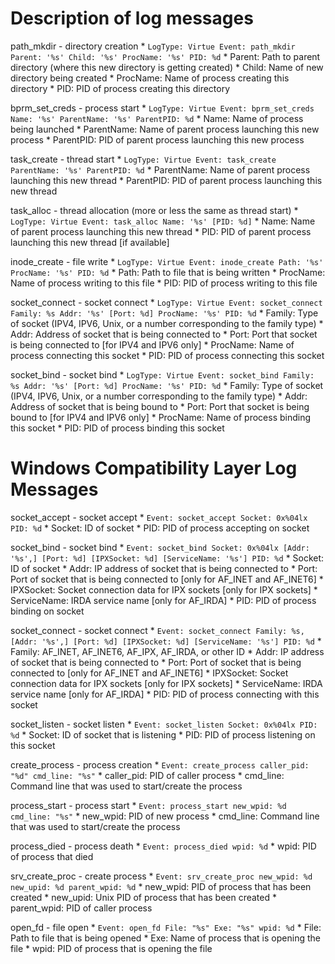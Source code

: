 # Description of log messages

path_mkdir - directory creation
	* `LogType: Virtue Event: path_mkdir Parent: '%s' Child: '%s' ProcName: '%s' PID: %d`
		* Parent: Path to parent directory (where this new directory is getting created)
		* Child: Name of new directory being created
		* ProcName: Name of process creating this directory
		* PID: PID of process creating this directory

bprm_set_creds - process start
	* `LogType: Virtue Event: bprm_set_creds Name: '%s' ParentName: '%s' ParentPID: %d`
		* Name: Name of process being launched
		* ParentName: Name of parent process launching this new process
		* ParentPID: PID of parent process launching this new process

task_create - thread start
	* `LogType: Virtue Event: task_create ParentName: '%s' ParentPID: %d`
		* ParentName: Name of parent process launching this new thread
		* ParentPID: PID of parent process launching this new thread

task_alloc - thread allocation (more or less the same as thread start)
	* `LogType: Virtue Event: task_alloc Name: '%s' [PID: %d]`
		* Name: Name of parent process launching this new thread
		* PID: PID of parent process launching this new thread [if available]

inode_create - file write
	* `LogType: Virtue Event: inode_create Path: '%s' ProcName: '%s' PID: %d`
		* Path: Path to file that is being written
		* ProcName: Name of process writing to this file
		* PID: PID of process writing to this file

socket_connect - socket connect
	* `LogType: Virtue Event: socket_connect Family: %s Addr: '%s' [Port: %d] ProcName: '%s' PID: %d`
		* Family: Type of socket (IPV4, IPV6, Unix, or a number corresponding to the family type)
		* Addr: Address of socket that is being connected to
		* Port: Port that socket is being connected to [for IPV4 and IPV6 only]
		* ProcName: Name of process connecting this socket
		* PID: PID of process connecting this socket

socket_bind - socket bind
	* `LogType: Virtue Event: socket_bind Family: %s Addr: '%s' [Port: %d] ProcName: '%s' PID: %d`
		* Family: Type of socket (IPV4, IPV6, Unix, or a number corresponding to the family type)
		* Addr: Address of socket that is being bound to
		* Port: Port that socket is being bound to [for IPV4 and IPV6 only]
		* ProcName: Name of process binding this socket
		* PID: PID of process binding this socket


# Windows Compatibility Layer Log Messages

socket_accept - socket accept
	* `Event: socket_accept Socket: 0x%04lx PID: %d`
		* Socket: ID of socket
		* PID: PID of process accepting on socket 
		
socket_bind - socket bind
	* `Event: socket_bind Socket: 0x%04lx [Addr: '%s',] [Port: %d] [IPXSocket: %d] [ServiceName: '%s'] PID: %d`
		* Socket: ID of socket
		* Addr: IP address of socket that is being connected to
		* Port: Port of socket that is being connected to [only for AF_INET and AF_INET6]
		* IPXSocket: Socket connection data for IPX sockets [only for IPX sockets]
		* ServiceName: IRDA service name [only for AF_IRDA]
		* PID: PID of process binding on socket
		
socket_connect - socket connect
	* `Event: socket_connect Family: %s, [Addr: '%s',] [Port: %d] [IPXSocket: %d] [ServiceName: '%s'] PID: %d`
		* Family: AF_INET, AF_INET6, AF_IPX, AF_IRDA, or other ID
		* Addr: IP address of socket that is being connected to
		* Port: Port of socket that is being connected to [only for AF_INET and AF_INET6]
		* IPXSocket: Socket connection data for IPX sockets [only for IPX sockets]
		* ServiceName: IRDA service name [only for AF_IRDA]
		* PID: PID of process connecting with this socket

socket_listen - socket listen
	* `Event: socket_listen Socket: 0x%04lx PID: %d`
		* Socket: ID of socket that is listening
		* PID: PID of process listening on this socket

create_process - process creation
	* `Event: create_process caller_pid: "%d" cmd_line: "%s"`
		* caller_pid: PID of caller process
		* cmd_line: Command line that was used to start/create the process

process_start - process start
	* `Event: process_start new_wpid: %d cmd_line: "%s"`
		* new_wpid: PID of new process
		* cmd_line: Command line that was used to start/create the process

process_died - process death
	* `Event: process_died wpid: %d`
		* wpid: PID of process that died

srv_create_proc - create process
	* `Event: srv_create_proc new_wpid: %d new_upid: %d parent_wpid: %d`
		* new_wpid: PID of process that has been created
		* new_upid: Unix PID of process that has been created
		* parent_wpid: PID of caller process

open_fd - file open
	* `Event: open_fd File: "%s" Exe: "%s" wpid: %d`
		* File: Path to file that is being opened
		* Exe: Name of process that is opening the file
		* wpid: PID of process that is opening the file
